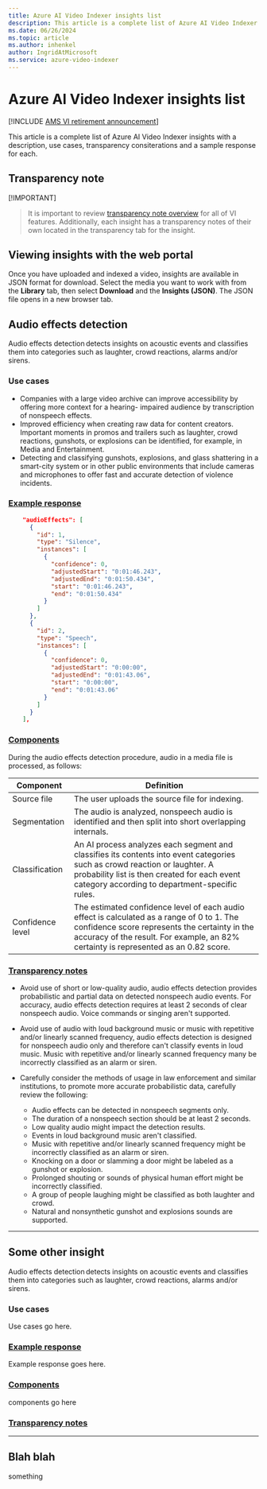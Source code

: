 ```yaml
---
title: Azure AI Video Indexer insights list 
description: This article is a complete list of Azure AI Video Indexer insights with a description, use cases and a sample response.
ms.date: 06/26/2024
ms.topic: article
ms.author: inhenkel
author: IngridAtMicrosoft
ms.service: azure-video-indexer
---
```


# Azure AI Video Indexer insights list

[!INCLUDE [AMS VI retirement announcement](./includes/important-ams-retirement-avi-announcement.md)]

This article is a complete list of Azure AI Video Indexer insights with a description, use cases, transparency consiterations and a sample response for each.

## Transparency note

[!IMPORTANT]
> It is important to review [transparency note overview](/legal/azure-video-indexer/transparency-note?context=/azure/azure-video-indexer/context/context) for all of VI features. Additionally, each insight has a transparency notes of their own located in the transparency tab for the insight.

## Viewing insights with the web portal

Once you have uploaded and indexed a video, insights are available in JSON format for download. Select the media you want to work with from the **Library** tab, then select **Download** and the **Insights (JSON)**. The JSON file opens in a new browser tab.

## Audio effects detection

Audio effects detection detects insights on acoustic events and classifies them into categories such as laughter, crowd reactions, alarms and/or sirens.

### Use cases

- Companies with a large video archive can improve accessibility by offering more context for a hearing- impaired audience by transcription of nonspeech effects. 
- Improved efficiency when creating raw data for content creators. Important moments in promos and trailers such as laughter, crowd reactions, gunshots, or explosions can be identified, for example,  in Media and Entertainment. 
- Detecting and classifying gunshots, explosions, and glass shattering in a smart-city system or in other public environments that include cameras and microphones to offer fast and accurate detection of violence incidents.

### [Example response](#tab/audioeffectsresponse)

```json
    "audioEffects": [
      {
        "id": 1,
        "type": "Silence",
        "instances": [
          {
            "confidence": 0,
            "adjustedStart": "0:01:46.243",
            "adjustedEnd": "0:01:50.434",
            "start": "0:01:46.243",
            "end": "0:01:50.434"
          }
        ]
      },
      {
        "id": 2,
        "type": "Speech",
        "instances": [
          {
            "confidence": 0,
            "adjustedStart": "0:00:00",
            "adjustedEnd": "0:01:43.06",
            "start": "0:00:00",
            "end": "0:01:43.06"
          }
        ]
      }
    ],
```

### [Components](#tab/audioeffectscomponents)

During the audio effects detection procedure, audio in a media file is processed, as follows:

|Component|Definition|
|---|---|
|Source file |	The user uploads the source file for indexing. |
|Segmentation|  	The audio is analyzed, nonspeech audio is identified and then split into short overlapping internals. |
|Classification| 	An AI process analyzes each segment and classifies its contents into event categories such as crowd reaction or laughter. A probability list is then created for each event category according to department-specific rules. |
|Confidence level|	The estimated confidence level of each audio effect is calculated as a range of 0 to 1. The confidence score represents the certainty in the accuracy of the result. For example, an 82% certainty is represented as an 0.82 score.|

### [Transparency notes](#tab/audioeffectscomponents)


- Avoid use of short or low-quality audio, audio effects detection provides probabilistic and partial data on detected nonspeech audio events. For accuracy, audio effects detection requires at least 2 seconds of clear nonspeech audio. Voice commands or singing aren't supported.   
- Avoid use of audio with loud background music or music with repetitive and/or linearly scanned frequency, audio effects detection is designed for nonspeech audio only and therefore can't classify events in loud music. Music with repetitive and/or linearly scanned frequency many be incorrectly classified as an alarm or siren. 
- Carefully consider the methods of usage in law enforcement and similar institutions, to promote more accurate probabilistic data, carefully review the following: 

    - Audio effects can be detected in nonspeech segments only. 
    - The duration of a nonspeech section should be at least 2 seconds. 
    - Low quality audio might impact the detection results.  
    - Events in loud background music aren't classified.  
    - Music with repetitive and/or linearly scanned frequency might be incorrectly classified as an alarm or siren. 
    - Knocking on a door or slamming a door might be labeled as a gunshot or explosion. 
    - Prolonged shouting or sounds of physical human effort might be incorrectly classified. 
    - A group of people laughing might be classified as both laughter and crowd. 
    - Natural and nonsynthetic gunshot and explosions sounds are supported.

---

## Some other insight

Audio effects detection detects insights on acoustic events and classifies them into categories such as laughter, crowd reactions, alarms and/or sirens.

### Use cases

Use cases go here.

### [Example response](#tab/otherresponse)

Example response goes here.

### [Components](#tab/othercomponents)

components go here

### [Transparency notes](#tab/audioeffectscomponents)



---

## Blah blah
something
